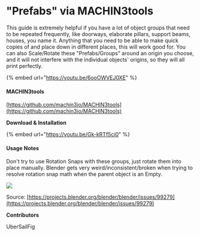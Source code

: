 # "Prefabs" via MACHIN3tools

This guide is extremely helpful if you have a lot of object groups that need to be repeated frequently, like doorways, elaborate pillars, support beams, houses, you name it. Anything that you need to be able to make quick copies of and place down in different places, this will work good for. You can also Scale/Rotate these "Prefabs/Groups" around an origin you choose, and it will not interfere with the individual objects' origins, so they will all print perfectly.

{% embed url="https://youtu.be/6ooOWVEJ0XE" %}

#### MACHIN3tools

[https://github.com/machin3io/MACHIN3tools](https://github.com/machin3io/MACHIN3tools)

**Download & Installation**

{% embed url="https://youtu.be/Gk-kRTf5ci0" %}

#### Usage Notes

Don't try to use Rotation Snaps with these groups, just rotate them into place manually. Blender gets very weird/inconsistent/broken when trying to resolve rotation snap math when the parent object is an Empty.

[![](https://github.com/The-Scripters-Guild/ForgeWiki/raw/46c19a2f3bbbaa69df6f96bdbe09493e8ee6fc4e/.gitbook/assets/image.png)](https://github.com/The-Scripters-Guild/ForgeWiki/blob/46c19a2f3bbbaa69df6f96bdbe09493e8ee6fc4e/.gitbook/assets/image.png)

Source: [https://projects.blender.org/blender/blender/issues/99279](https://projects.blender.org/blender/blender/issues/99279)

**Contributors**

UberSailFig
